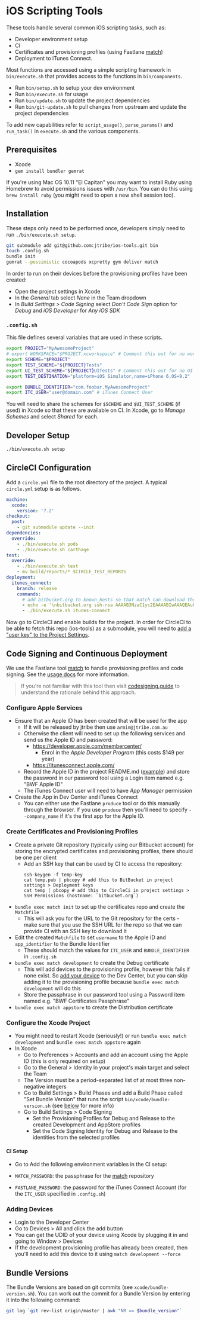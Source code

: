 # iOS Scripting Tools

These tools handle several common iOS scripting tasks, such as:

- Developer environment setup
- CI
- Certificates and provisioning profiles (using Fastlane [match](https://github.com/fastlane/match))
- Deployment to iTunes Connect.

Most functions are accessed using a simple scripting framework in `bin/execute.sh` that provides access
to the functions in `bin/components`.

- Run `bin/setup.sh` to setup your dev environment
- Run `bin/execute.sh` for usage
- Run `bin/update.sh` to update the project dependencies
- Run `bin/git-update.sh` to pull changes from upstream and update the project dependencies

To add new capabilities refer to `script_usage()`, `parse_params()` and `run_task()` in `execute.sh`
and the various components.

## Prerequisites

- Xcode
- `gem install bundler gemrat`

If you're using Mac OS 10.11 "El Capitan" you may want to install Ruby using Homebrew to avoid
permissions issues with `/usr/bin`. You can do this using `brew install ruby` (you might need to
open a new shell session too).

## Installation

These steps only need to be performed once, developers simply need to run `./bin/execute.sh setup`.

```sh
git submodule add git@github.com:jtribe/ios-tools.git bin
touch .config.sh
bundle init
gemrat --pessimistic cocoapods xcpretty gym deliver match
```

In order to run on their devices before the provisioning profiles have been created:

- Open the project settings in Xcode
- In the _General_ tab select _None_ in the Team dropdown
- In _Build Settings > Code Signing_ select _Don't Code Sign_ option for _Debug_ and _iOS Developer_ for _Any iOS SDK_

### `.config.sh`

This file defines several variables that are used in these scripts.

```sh
export PROJECT="MyAwesomeProject"
# export WORKSPACE="$PROJECT.xcworkspace" # Comment this out for no workspace
export SCHEME="$PROJECT"
export TEST_SCHEME="${PROJECT}Tests"
export UI_TEST_SCHEME="${PROJECT}UITests" # Comment this out for no UI tests
export TEST_DESTINATION="platform=iOS Simulator,name=iPhone 6,OS=9.2"

export BUNDLE_IDENTIFIER="com.foobar.MyAwesomeProject"
export ITC_USER="user@domain.com" # iTunes Connect User
```

You will need to share the schemes for `$SCHEME` and `$UI_TEST_SCHEME` (if used) in Xcode so that
these are available on CI. In Xcode, go to _Manage Schemes_ and select _Shared_ for each.

## Developer Setup

```bash
./bin/execute.sh setup
```

## CircleCI Configuration

Add a `circle.yml` file to the root directory of the project. A typical `circle.yml` setup is as
follows.

```yaml
machine:
  xcode:
    version: '7.2'
checkout:
  post:
    - git submodule update --init
dependencies:
  override:
    - ./bin/execute.sh pods
    - ./bin/execute.sh carthage
test:
  override:
    - ./bin/execute.sh test
    - mv build/reports/* $CIRCLE_TEST_REPORTS
deployment:
  itunes_connect:
    branch: release
    commands:
      # add bitbucket.org to known_hosts so that match can download the certificates repo
      - echo -e '\nbitbucket.org ssh-rsa AAAAB3NzaC1yc2EAAAABIwAAAQEAubiN81eDcafrgMeLzaFPsw2kNvEcqTKl/VqLat/MaB33pZy0y3rJZtnqwR2qOOvbwKZYKiEO1O6VqNEBxKvJJelCq0dTXWT5pbO2gDXC6h6QDXCaHo6pOHGPUy+YBaGQRGuSusMEASYiWunYN0vCAI8QaXnWMXNMdFP3jHAJH0eDsoiGnLPBlBp4TNm6rYI74nMzgz3B9IikW4WVK+dc8KZJZWYjAuORU3jc1c/NPskD2ASinf8v3xnfXeukU0sJ5N6m5E8VLjObPEO+mN2t/FZTMZLiFqPWc/ALSqnMnnhwrNi2rbfg/rd/IpL8Le3pSBne8+seeFVBoGqzHM9yXw==' >> ~/.ssh/known_hosts
      - ./bin/execute.sh itunes-connect
```

Now go to CircleCI and enable builds for the project. In order for CircleCI to be able to fetch this
repo (ios-tools) as a submodule, you will need to [add a "user key" to the Project
Settings](https://circleci.com/docs/external-resources).

## Code Signing and Continuous Deployment

We use the Fastlane tool [match](https://github.com/fastlane/match) to handle provisioning profiles
and code signing. See the [usage docs](https://github.com/fastlane/match#usage) for more information.

> If you're not familiar with this tool then visit [codesigning.guide](https://codesigning.guide/)
to understand the rationale behind this approach.

### Configure Apple Services

- Ensure that an Apple ID has been created that will be used for the app
	- If it will be released by jtribe then use `armin@jtribe.com.au`
	- Otherwise the client will need to set up the following services and send us the Apple ID and password:
		- https://developer.apple.com/membercenter/
			- Enrol in the _Apple Developer Program_ (this costs $149 per year)
		- https://itunesconnect.apple.com/
	- Record the Apple ID in the project README.md
	  ([example](https://github.com/jtribe/whispir-ios/blob/master/README.md)) and store the password in
		our password tool using a Login item named e.g. "BWF Apple ID"
  - The iTunes Connect user will need to have _App Manager_ permission
- Create the App in Dev Center and iTunes Connect
	- You can either use the Fastlane `produce` tool or do this manually through the browser. If you use `produce` then
    you'll need to specify `--company_name` if it's the first app for the Apple ID.

### Create Certificates and Provisioning Profiles

- Create a private Git repository (typically using our Bitbucket account) for storing the encrypted certificates and provisioning profiles, there should be one per client
  - Add an SSH key that can be used by CI to access the repository:
    ```
    ssh-keygen -f temp-key
    cat temp.pub | pbcopy # add this to BitBucket in project settings > Deployment keys
    cat temp | pbcopy # add this to CircleCi in project settings > SSH Permissions (hostname: `bitbucket.org`)
    ```
- `bundle exec match init` to set up the certificates repo and create the `Matchfile`
  - This will ask you for the URL to the Git repository for the certs - make sure that you use the SSH URL for the repo so that we can provide CI with an SSH key to download it
- Edit the created `Matchfile` to set `username` to the Apple ID and `app_identifier` to the Bundle Identifier
  - These should match the values for `ITC_USER` and `BUNDLE_IDENTIFIER` in `.config.sh`
- `bundle exec match development` to create the Debug certificate
	- This will add devices to the provisioning profile, however this fails if none exist. So [add your
    device](#adding-devices) to the Dev Center, but you can skip adding it to the provisioning profile
		because `bundle exec match development` will do this
  - Store the passphrase in our password tool using a Password item named e.g. "BWF Certificates Passphrase"
- `bundle exec match appstore` to create the Distribution certificate

### Configure the Xcode Project

- You might need to restart Xcode (seriously!) or run `bundle exec match development` and `bundle exec match appstore` again
- In Xcode
	- Go to Preferences > Accounts and add an account using the Apple ID (this is only required on setup)
	- Go to the General > Identity in your project's main target and select the Team
    - The Version must be a period-separated list of at most three non-negative integers
  - Go to Build Settings > Build Phases and add a Build Phase called "Set Bundle Version" that runs
    the script `bin/xcode/bundle-version.sh` (see [below](#bundle-versions) for more info)
  - Go to Build Settings > Code Signing
  	- Set the Provisioning Profiles for Debug and Release to the created Development and AppStore profiles
  	- Set the Code Signing Identity for Debug and Release to the identities from the selected profiles

#### CI Setup

- Go to
Add the following environment variables in the CI setup:

- `MATCH_PASSWORD`: the passphrase for the [match](https://github.com/fastlane/match) repository
- `FASTLANE_PASSWORD`: the password for the iTunes Connect Account (for the `ITC_USER` specified in `.config.sh`)

### Adding Devices

- Login to the Developer Center
- Go to Devices > All and click the add button
- You can get the UDID of your device using Xcode by plugging it in and going to Window > Devices
- If the development provisioning profile has already been created, then you'll need to add this
	device to it using `match development --force`

## Bundle Versions

The Bundle Versions are based on git commits (see `xcode/bundle-version.sh`). You can work out the
commit for a Bundle Version by entering it into the following command:

```bash
git log `git rev-list origin/master | awk "NR == $bundle_version"`
```
